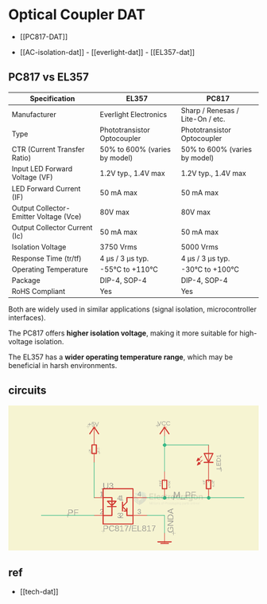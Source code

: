 
# Optical Coupler DAT

- [[PC817-DAT]]

- [[AC-isolation-dat]] - [[everlight-dat]] - [[EL357-dat]]



## PC817 vs EL357 

| Specification                          | EL357                         | PC817                            |
| -------------------------------------- | ----------------------------- | -------------------------------- |
| Manufacturer                           | Everlight Electronics         | Sharp / Renesas / Lite-On / etc. |
| Type                                   | Phototransistor Optocoupler   | Phototransistor Optocoupler      |
| CTR (Current Transfer Ratio)           | 50% to 600% (varies by model) | 50% to 600% (varies by model)    |
| Input LED Forward Voltage (VF)         | 1.2V typ., 1.4V max           | 1.2V typ., 1.4V max              |
| LED Forward Current (IF)               | 50 mA max                     | 50 mA max                        |
| Output Collector-Emitter Voltage (Vce) | 80V max                       | 80V max                          |
| Output Collector Current (Ic)          | 50 mA max                     | 50 mA max                        |
| Isolation Voltage                      | 3750 Vrms                     | 5000 Vrms                        |
| Response Time (tr/tf)                  | 4 µs / 3 µs typ.              | 4 µs / 3 µs typ.                 |
| Operating Temperature                  | -55°C to +110°C               | -30°C to +100°C                  |
| Package                                | DIP-4, SOP-4                  | DIP-4, SOP-4                     |
| RoHS Compliant                         | Yes                           | Yes                              |

Both are widely used in similar applications (signal isolation, microcontroller interfaces).

The PC817 offers **higher isolation voltage**, making it more suitable for high-voltage isolation.

The EL357 has a **wider operating temperature range**, which may be beneficial in harsh environments.



## circuits 

![](2025-05-29-16-00-18.png)


## ref 

- [[tech-dat]]